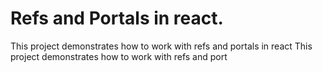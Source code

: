 # Refs and Portals in react.

This project demonstrates how to work with refs and portals in react
This project demonstrates how to work with refs and port